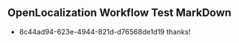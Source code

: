 ## OpenLocalization Workflow Test MarkDown
* 8c44ad94-623e-4944-821d-d76568de1d19 
thanks!<!--HONumber=Mar16_HO2-->
